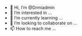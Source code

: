 - 👋 Hi, I’m @Drmiadmin
- 👀 I’m interested in ...
- 🌱 I’m currently learning ...
- 💞️ I’m looking to collaborate on ...
- 📫 How to reach me ...

<!---
Drmiadmin/Drmiadmin is a ✨ special ✨ repository because its `README.md` (this file) appears on your GitHub profile.
You can click the Preview link to take a look at your changes.
--->
